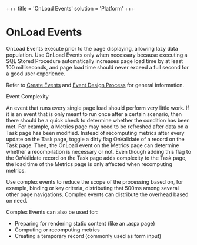 +++
title = 'OnLoad Events'
solution = 'Platform'
+++

# OnLoad Events

OnLoad Events execute prior to the page displaying, allowing lazy data
population. Use OnLoad Events only when necessary because executing a
SQL Stored Procedure automatically increases page load time by at least
100 milliseconds, and page load time should never exceed a full second
for a good user experience.

Refer to [Create Events](Create_Events) and [Event Design
Process](Event_Design_Process) for general information.

Event Complexity

An event that runs every single page load should perform very little
work. If it is an event that is only meant to run once after a certain
scenario, then there should be a quick check to determine whether the
condition has been met. For example, a Metrics page may need to be
refreshed after data on a Task page has been modified. Instead of
recomputing metrics after every update on the Task page, toggle a dirty
flag OnValidate of a record on the Task page. Then, the OnLoad event on
the Metrics page can determine whether a recompilation is necessary or
not. Even though adding this flag to the OnValidate record on the Task
page adds complexity to the Task page, the load time of the Metrics page
is only affected when recomputing metrics.

Use complex events to reduce the scope of the processing based on, for
example, binding or key criteria, distributing that 500ms among several
other page navigations. Complex events can distribute the overhead based
on need.

Complex Events can also be used for:

  - Preparing for rendering static content (like an .aspx page)
  - Computing or recomputing metrics
  - Creating a temporary record (commonly used as form input)
